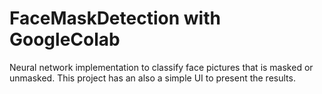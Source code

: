 # FaceMaskDetection with GoogleColab

Neural network implementation to classify face pictures that is masked or unmasked.
This project has an also a simple UI to present the results.
